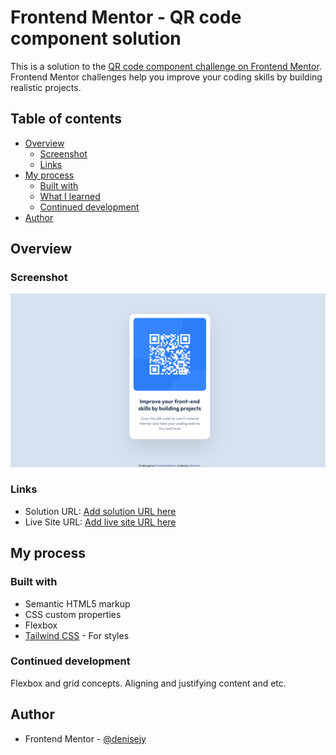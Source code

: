 # Frontend Mentor - QR code component solution

This is a solution to the [QR code component challenge on Frontend Mentor](https://www.frontendmentor.io/challenges/qr-code-component-iux_sIO_H). Frontend Mentor challenges help you improve your coding skills by building realistic projects. 

## Table of contents

- [Overview](#overview)
  - [Screenshot](#screenshot)
  - [Links](#links)
- [My process](#my-process)
  - [Built with](#built-with)
  - [What I learned](#what-i-learned)
  - [Continued development](#continued-development)
- [Author](#author)

## Overview

### Screenshot

![](img/solution-screenshot.png)

### Links

- Solution URL: [Add solution URL here](https://github.com/denisejy/qr-code-component)
- Live Site URL: [Add live site URL here](https://denisejy.github.io/qr-code-component/)

## My process

### Built with

- Semantic HTML5 markup
- CSS custom properties
- Flexbox
- [Tailwind CSS](https://tailwindcss.com/) - For styles

### Continued development

Flexbox and grid concepts. Aligning and justifying content and etc.

## Author

- Frontend Mentor - [@denisejy](https://www.frontendmentor.io/profile/denisejy)


